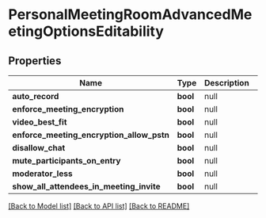 # PersonalMeetingRoomAdvancedMeetingOptionsEditability

## Properties
Name | Type | Description | Notes
------------ | ------------- | ------------- | -------------
**auto_record** | **bool** | null | [optional] 
**enforce_meeting_encryption** | **bool** | null | [optional] 
**video_best_fit** | **bool** | null | [optional] 
**enforce_meeting_encryption_allow_pstn** | **bool** | null | [optional] 
**disallow_chat** | **bool** | null | [optional] 
**mute_participants_on_entry** | **bool** | null | [optional] 
**moderator_less** | **bool** | null | [optional] 
**show_all_attendees_in_meeting_invite** | **bool** | null | [optional] 

[[Back to Model list]](../README.md#documentation-for-models) [[Back to API list]](../README.md#documentation-for-api-endpoints) [[Back to README]](../README.md)


